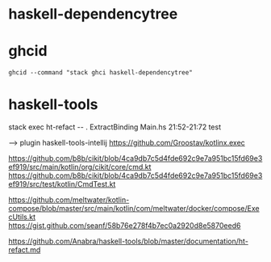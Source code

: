 # haskell-dependencytree

ghcid
=====
`ghcid --command "stack ghci haskell-dependencytree"`

haskell-tools
=============
stack exec ht-refact -- .
ExtractBinding Main.hs 21:52-21:72 test

--> plugin haskell-tools-intellij
https://github.com/Groostav/kotlinx.exec

https://github.com/b8b/cikit/blob/4ca9db7c5d4fde692c9e7a951bc15fd69e3ef919/src/main/kotlin/org/cikit/core/cmd.kt
https://github.com/b8b/cikit/blob/4ca9db7c5d4fde692c9e7a951bc15fd69e3ef919/src/test/kotlin/CmdTest.kt

 https://github.com/meltwater/kotlin-compose/blob/master/src/main/kotlin/com/meltwater/docker/compose/ExecUtils.kt
  https://gist.github.com/seanf/58b76e278f4b7ec0a2920d8e5870eed6

https://github.com/Anabra/haskell-tools/blob/master/documentation/ht-refact.md
